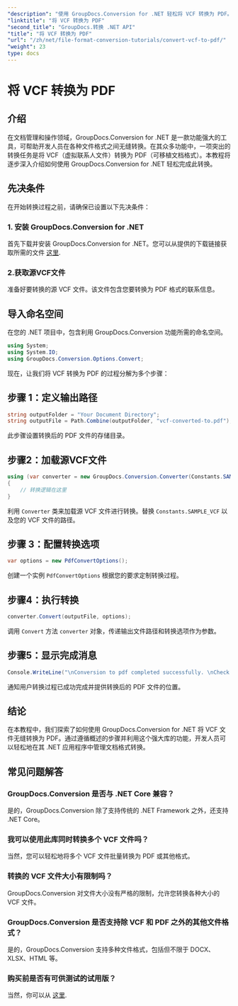 ```yaml
---
"description": "使用 GroupDocs.Conversion for .NET 轻松将 VCF 转换为 PDF。这款直观的解决方案简化您的文档管理任务。"
"linktitle": "将 VCF 转换为 PDF"
"second_title": "GroupDocs.转换 .NET API"
"title": "将 VCF 转换为 PDF"
"url": "/zh/net/file-format-conversion-tutorials/convert-vcf-to-pdf/"
"weight": 23
type: docs
---
```

# 将 VCF 转换为 PDF

## 介绍
在文档管理和操作领域，GroupDocs.Conversion for .NET 是一款功能强大的工具，可帮助开发人员在各种文件格式之间无缝转换。在其众多功能中，一项突出的转换任务是将 VCF（虚拟联系人文件）转换为 PDF（可移植文档格式）。本教程将逐步深入介绍如何使用 GroupDocs.Conversion for .NET 轻松完成此转换。
## 先决条件
在开始转换过程之前，请确保已设置以下先决条件：
### 1. 安装 GroupDocs.Conversion for .NET
首先下载并安装 GroupDocs.Conversion for .NET。您可以从提供的下载链接获取所需的文件 [这里](https://releases。groupdocs.com/conversion/net/).
### 2.获取源VCF文件
准备好要转换的源 VCF 文件。该文件包含您要转换为 PDF 格式的联系信息。

## 导入命名空间
在您的 .NET 项目中，包含利用 GroupDocs.Conversion 功能所需的命名空间。

```csharp
using System;
using System.IO;
using GroupDocs.Conversion.Options.Convert;
```

现在，让我们将 VCF 转换为 PDF 的过程分解为多个步骤：
## 步骤 1：定义输出路径
```csharp
string outputFolder = "Your Document Directory";
string outputFile = Path.Combine(outputFolder, "vcf-converted-to.pdf");
```
此步骤设置转换后的 PDF 文件的存储目录。
## 步骤2：加载源VCF文件
```csharp
using (var converter = new GroupDocs.Conversion.Converter(Constants.SAMPLE_VCF))
{
    // 转换逻辑在这里
}
```
利用 `Converter` 类来加载源 VCF 文件进行转换。替换 `Constants.SAMPLE_VCF` 以及您的 VCF 文件的路径。
## 步骤 3：配置转换选项
```csharp
var options = new PdfConvertOptions();
```
创建一个实例 `PdfConvertOptions` 根据您的要求定制转换过程。
## 步骤4：执行转换
```csharp
converter.Convert(outputFile, options);
```
调用 `Convert` 方法 `converter` 对象，传递输出文件路径和转换选项作为参数。
## 步骤5：显示完成消息
```csharp
Console.WriteLine("\nConversion to pdf completed successfully. \nCheck output in {0}", outputFolder);
```
通知用户转换过程已成功完成并提供转换后的 PDF 文件的位置。

## 结论
在本教程中，我们探索了如何使用 GroupDocs.Conversion for .NET 将 VCF 文件无缝转换为 PDF。通过遵循概述的步骤并利用这个强大库的功能，开发人员可以轻松地在其 .NET 应用程序中管理文档格式转换。
## 常见问题解答
### GroupDocs.Conversion 是否与 .NET Core 兼容？
是的，GroupDocs.Conversion 除了支持传统的 .NET Framework 之外，还支持 .NET Core。
### 我可以使用此库同时转换多个 VCF 文件吗？
当然，您可以轻松地将多个 VCF 文件批量转换为 PDF 或其他格式。
### 转换的 VCF 文件大小有限制吗？
GroupDocs.Conversion 对文件大小没有严格的限制，允许您转换各种大小的 VCF 文件。
### GroupDocs.Conversion 是否支持除 VCF 和 PDF 之外的其他文件格式？
是的，GroupDocs.Conversion 支持多种文件格式，包括但不限于 DOCX、XLSX、HTML 等。
### 购买前是否有可供测试的试用版？
当然，你可以从 [这里](https://releases。groupdocs.com/).